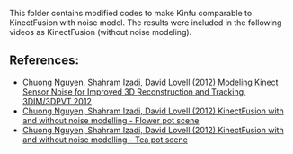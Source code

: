 This folder contains modified codes to make Kinfu comparable to KinectFusion with noise model. The results were included in the following videos as KinectFusion (without noise modeling).

References:
-------------
- [Chuong Nguyen, Shahram Izadi, David Lovell (2012) Modeling Kinect Sensor Noise for Improved 3D Reconstruction and Tracking, 3DIM/3DPVT 2012](https://github.com/chuong/pcl/blob/master/gpu/kinfu_noise_modeling/paper/Nguyen2012-ModelingKinectSensorNoise.pdf)
- [Chuong Nguyen, Shahram Izadi, David Lovell (2012) KinectFusion with and without noise modelling - Flower pot scene](https://youtu.be/PTKu1TmDoj8)
- [Chuong Nguyen, Shahram Izadi, David Lovell (2012) KinectFusion with and without noise modelling - Tea pot scene](https://youtu.be/GQB5r1o7Sl0)
